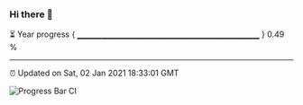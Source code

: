 ### Hi there 👋

⏳ Year progress { ▁▁▁▁▁▁▁▁▁▁▁▁▁▁▁▁▁▁▁▁▁▁▁▁▁▁▁▁▁▁ } 0.49 %

---

⏰ Updated on Sat, 02 Jan 2021 18:33:01 GMT

![Progress Bar CI](https://github.com/liununu/liununu/workflows/Progress%20Bar%20CI/badge.svg)
